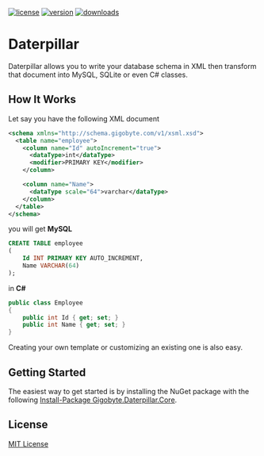 [![license](https://img.shields.io/github/license/mashape/apistatus.svg)](https://img.shields.io/github/license/mashape/apistatus.svg)
[![version](https://img.shields.io/nuget/v/Gigobyte.Daterpillar.Core.svg?style=flat-square)](https://www.nuget.org/packages?q=Gigobyte.Daterpillar.Core)
[![downloads](https://img.shields.io/nuget/dt/Gigobyte.Daterpillar.Core.svg)](https://img.shields.io/nuget/dt/Gigobyte.Daterpillar.Core.svg)
# Daterpillar
Daterpillar allows you to write your database schema in XML then transform that document into MySQL, SQLite or even C# classes.

## How It Works
Let say you have the following XML document

```xml
<schema xmlns="http://schema.gigobyte.com/v1/xsml.xsd">
  <table name="employee">
    <column name="Id" autoIncrement="true">
      <dataType>int</dataType>
      <modifier>PRIMARY KEY</modifier>
    </column>

    <column name="Name">
      <dataType scale="64">varchar</dataType>
    </column>
  </table>
</schema>
```

you will get **MySQL** 

```sql
CREATE TABLE employee
(
	Id INT PRIMARY KEY AUTO_INCREMENT,
	Name VARCHAR(64)
);
```

in **C#**

```csharp
public class Employee
{
	public int Id { get; set; }
	public int Name { get; set; }
}
```

Creating your own template or customizing an existing one is also easy.

## Getting Started
The easiest way to get started is by installing the NuGet package with the following [Install-Package Gigobyte.Daterpillar.Core](https://www.nuget.org/packages/Gigobyte.Daterpillar.Core).

## License
[MIT License](https://github.com/Ackara/Daterpillar/blob/master/LICENSE)
